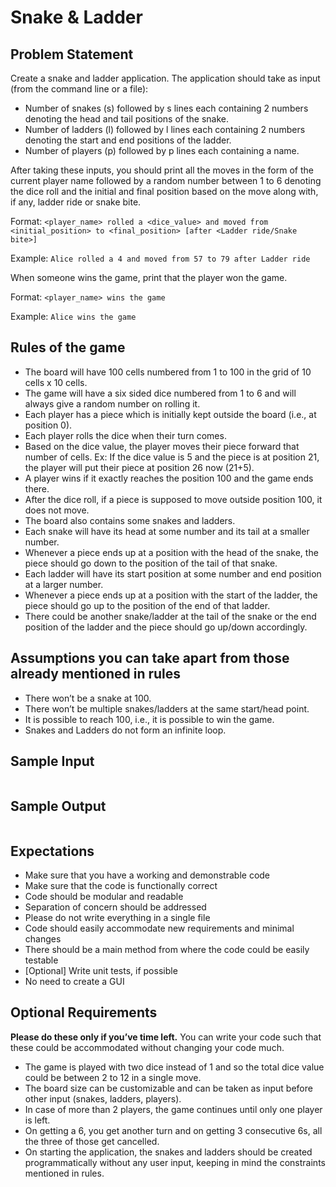 # Snake & Ladder

## Problem Statement
Create a snake and ladder application. The application should take as input (from the command line or a file):
* Number of snakes (s) followed by s lines each containing 2 numbers denoting the head and tail positions of the snake.
* Number of ladders (l) followed by l lines each containing 2 numbers denoting the start and end positions of the ladder.
* Number of players (p) followed by p lines each containing a name.

After taking these inputs, you should print all the moves in the form of the current player name followed by a random number between 1 to 6 denoting the dice roll and the initial and final position based on the move along with, if any, ladder ride or snake bite.

Format: `<player_name> rolled a <dice_value> and moved from <initial_position> to <final_position> [after <Ladder ride/Snake bite>]`

Example: `Alice rolled a 4 and moved from 57 to 79 after Ladder ride`

When someone wins the game, print that the player won the game.

Format: `<player_name> wins the game`

Example: `Alice wins the game`

## Rules of the game

* The board will have 100 cells numbered from 1 to 100 in the grid of 10 cells x 10 cells.
* The game will have a six sided dice numbered from 1 to 6 and will always give a random number on rolling it.
* Each player has a piece which is initially kept outside the board (i.e., at position 0).
* Each player rolls the dice when their turn comes.
* Based on the dice value, the player moves their piece forward that number of cells. Ex: If the dice value is 5 and the piece is at position 21, the player will put their piece at position 26 now (21+5).
* A player wins if it exactly reaches the position 100 and the game ends there.
* After the dice roll, if a piece is supposed to move outside position 100, it does not move.
* The board also contains some snakes and ladders.
* Each snake will have its head at some number and its tail at a smaller number.
* Whenever a piece ends up at a position with the head of the snake, the piece should go down to the position of the tail of that snake.
* Each ladder will have its start position at some number and end position at a larger number.
* Whenever a piece ends up at a position with the start of the ladder, the piece should go up to the position of the end of that ladder.
* There could be another snake/ladder at the tail of the snake or the end position of the ladder and the piece should go up/down accordingly.

## Assumptions you can take apart from those already mentioned in rules
* There won’t be a snake at 100.
* There won’t be multiple snakes/ladders at the same start/head point.
* It is possible to reach 100, i.e., it is possible to win the game.
* Snakes and Ladders do not form an infinite loop.

## Sample Input
```
```

## Sample Output
```
```

## Expectations
* Make sure that you have a working and demonstrable code
* Make sure that the code is functionally correct
* Code should be modular and readable
* Separation of concern should be addressed
* Please do not write everything in a single file
* Code should easily accommodate new requirements and minimal changes
* There should be a main method from where the code could be easily testable
* [Optional] Write unit tests, if possible
* No need to create a GUI

## Optional Requirements
**Please do these only if you’ve time left.** You can write your code such that these could be accommodated without changing your code much.

* The game is played with two dice instead of 1 and so the total dice value could be between 2 to 12 in a single move.
* The board size can be customizable and can be taken as input before other input (snakes, ladders, players).
* In case of more than 2 players, the game continues until only one player is left.
* On getting a 6, you get another turn and on getting 3 consecutive 6s, all the three of those get cancelled.
* On starting the application, the snakes and ladders should be created programmatically without any user input, keeping in mind the constraints mentioned in rules.

